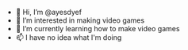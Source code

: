 - 👋 Hi, I’m @ayesdyef
- 👀 I’m interested in making video games
- 🌱 I’m currently learning how to make video games
- 📫 I have no idea what I'm doing

<!---
ayesdyef/ayesdyef is a ✨ special ✨ repository because its `README.md` (this file) appears on your GitHub profile.
You can click the Preview link to take a look at your changes.
--->
